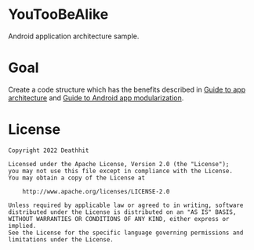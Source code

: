 # YouTooBeAlike
Android application architecture sample.
# Goal
Create a code structure which has the benefits described in [Guide to app architecture](https://developer.android.com/topic/architecture) and [Guide to Android app modularization](https://developer.android.com/topic/modularization).
# License
```
Copyright 2022 Deathhit

Licensed under the Apache License, Version 2.0 (the "License");
you may not use this file except in compliance with the License.
You may obtain a copy of the License at

    http://www.apache.org/licenses/LICENSE-2.0

Unless required by applicable law or agreed to in writing, software
distributed under the License is distributed on an "AS IS" BASIS,
WITHOUT WARRANTIES OR CONDITIONS OF ANY KIND, either express or implied.
See the License for the specific language governing permissions and
limitations under the License.
```
